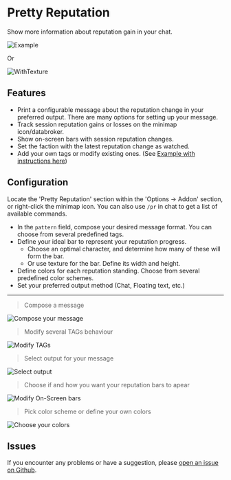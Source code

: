 # Pretty Reputation

Show more information about reputation gain in your chat.

![Example](https://i.imgur.com/b1VF8EX.png)

Or

![WithTexture](https://i.imgur.com/nzuDQS7.png)

## Features

- Print a configurable message about the reputation change in your preferred output. There are many options for setting up your message.
- Track session reputation gains or losses on the minimap icon/databroker.
- Show on-screen bars with session reputation changes.
- Set the faction with the latest reputation change as watched.
- Add your own tags or modify existing ones. (See [Example with instructions here](https://github.com/BelegCufea/PrettyReputation_MoreTags))

## Configuration

Locate the 'Pretty Reputation' section within the 'Options -> Addon' section, or right-click the minimap icon. You can also use `/pr` in chat to get a list of available commands.

- In the `pattern` field, compose your desired message format. You can choose from several predefined tags.
- Define your ideal bar to represent your reputation progress.
    - Choose an optimal character, and determine how many of these will form the bar.
    - Or use texture for the bar. Define its width and height.
- Define colors for each reputation standing. Choose from several predefined color schemes.
- Set your preferred output method (Chat, Floating text, etc.)

---
> Compose a message

![Compose your message](https://i.imgur.com/Pm7V3hX.png)

> Modify several TAGs behaviour

![Modify TAGs](https://i.imgur.com/i4e8zuR.png)

> Select output for your message

![Select output](https://i.imgur.com/ncqgJoM.png)

> Choose if and how you want your reputation bars to apear

![Modify On-Screen bars](https://i.imgur.com/wv4Isro.png)

> Pick color scheme or define your own colors

![Choose your colors](https://i.imgur.com/EJWI8lp.png)

## Issues

If you encounter any problems or have a suggestion, please [open an issue on Github](https://github.com/BelegCufea/PrettyReputation/issues).